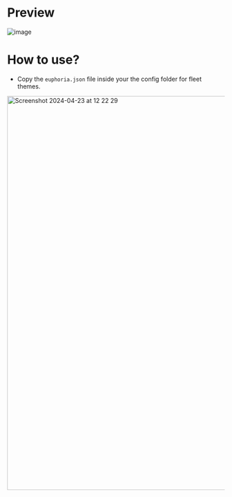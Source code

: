 
# Preview
![image](https://github.com/cedricgautier/euphoria-fleet-theme/assets/75094434/871d7dc7-92a6-40a7-9abb-307d04a57304)


# How to use? 

- Copy the `euphoria.json` file inside your the config folder for fleet themes.
<img width="912" alt="Screenshot 2024-04-23 at 12 22 29" src="https://github.com/cedricgautier/euphoria-fleet-theme/assets/75094434/eb032b5d-3ecf-4912-941c-d4aeec9c64f6">
